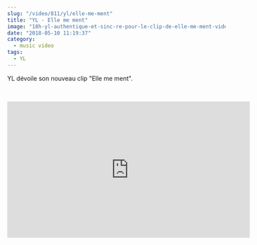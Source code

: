 ```yaml
--- 
slug: "/video/811/yl/elle-me-ment"
title: "YL - Elle me ment"
image: "18h-yl-authentique-et-sinc-re-pour-le-clip-de-elle-me-ment-video-649.jpg"
date: "2018-05-10 11:19:37"
category:
  - music video
tags:
  - YL
---
```

<p>YL dévoile son nouveau clip "Elle me ment".</p><br/><p><iframe width="560" height="315" src="https://www.youtube.com/embed/XLNVD5y5d-M" frameborder="0" allow="autoplay; encrypted-media" allowfullscreen></iframe></p>